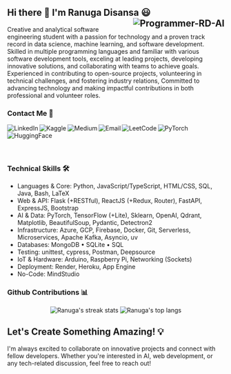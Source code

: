 ## Hi there 👋 I'm Ranuga Disansa 😃 <img align="right" src="https://komarev.com/ghpvc/?username=Programmer-RD-AI" alt="Programmer-RD-AI" />

Creative and analytical software engineering student with a passion for technology and a proven track record in data science, machine learning, and software development. Skilled in multiple programming languages and familiar with various software development tools, exceling at leading projects, developing innovative solutions, and collaborating with teams to achieve goals. Experienced in contributing to open-source projects, volunteering in technical challenges, and fostering industry relations, Committed to advancing technology and making impactful contributions in both professional and volunteer roles.

### Contact Me 💬

<a href="https://www.linkedin.com/in/programmer-rd-ai/">
<img align="left" alt="LinkedIn" src="https://img.shields.io/badge/LinkedIn-Connect-0077B5?style=for-the-badge&logo=linkedin&logoColor=white" />
</a>
<a href="https://www.kaggle.com/programmerrdai">
<img align="left" alt="Kaggle" src="https://img.shields.io/badge/Kaggle-Follow-20BEFF?style=for-the-badge&logo=kaggle&logoColor=white" />
</a>
<a href="https://medium.com/@Programmer-RD-AI">
<img align="left" alt="Medium" src="https://img.shields.io/badge/Medium-Follow-black?style=for-the-badge&logo=medium&logoColor=white" />
</a>
<a href="mailto:go2ranuga@gmail.com">
<img align="left" alt="Email" src="https://img.shields.io/badge/Email-Contact-red?style=for-the-badge&logo=gmail&logoColor=white" />
</a>
<a href="https://leetcode.com/u/Programmer-RD-AI/">
<img align="left" alt="LeetCode" src="https://img.shields.io/badge/LeetCode-Profile-FFA116?style=for-the-badge&logo=leetcode&logoColor=white" />
</a>
<a href="https://discuss.pytorch.org/u/programmer-rd-ai/summary">
<img align="left" alt="PyTorch" src="https://img.shields.io/badge/PyTorch-Community-EE4C2C?style=for-the-badge&logo=pytorch&logoColor=white" />
</a>
<a href="https://huggingface.co/Programmer-RD-AI">
<img align="left" alt="HuggingFace" src="https://img.shields.io/badge/HuggingFace-Profile-FFD21E?style=for-the-badge&logo=huggingface&logoColor=black" />
</a>
<br> <br>
<br> <br>

### Technical Skills 🛠️

- Languages & Core: Python, JavaScript/TypeScript, HTML/CSS, SQL, Java, Bash, LaTeX
- Web & API: Flask (+RESTful), ReactJS (+Redux, Router), FastAPI, ExpressJS, Bootstrap
- AI & Data: PyTorch, TensorFlow (+Lite), Sklearn, OpenAI, Qdrant, Matplotlib, BeautifulSoup, Pydantic, Detectron2
- Infrastructure: Azure, GCP, Firebase, Docker, Git, Serverless, Microservices, Apache Kafka, Asyncio, uv
- Databases: MongoDB • SQLite • SQL
- Testing: unittest, cypress, Postman, Deepsource
- IoT & Hardware: Arduino, Raspberry Pi, Networking (Sockets)
- Deployment: Render, Heroku, App Engine
- No-Code: MindStudio

### Github Contributions 📊

<p align="center">
  <div align="center">
    <img align="" src="https://github-readme-stats.vercel.app/api?username=Programmer-RD-AI&show_icons=true&include_all_commits=true&theme=dark&hide_border=true" alt="Ranuga's streak stats"/>
    <img align="" src="https://github-readme-stats.vercel.app/api/top-langs/?username=Programmer-RD-AI&layout=compact&theme=dark&hide_border=true" alt="Ranuga's top langs"/>
  </div>
</p>

## Let's Create Something Amazing! 💡

I'm always excited to collaborate on innovative projects and connect with fellow developers. Whether you're interested in AI, web development, or any tech-related discussion, feel free to reach out!
